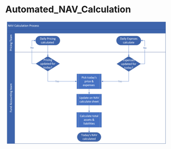 # Automated_NAV_Calculation 

![alt text](https://github.com/Vanipreet/Automated_NAV_Calculation/blob/master/NAV%20calculation%20process.png)
